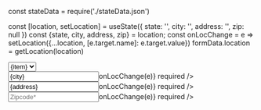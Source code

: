 const stateData = require('./stateData.json')

const [location, setLocation] = useState({
    state: '',
    city: '',
    address: '',
    zip: null
  })
const {state, city, address, zip} = location;
const onLocChange = e => setLocation({...location, [e.target.name]: e.target.value})
formData.location = getLocation(location)


<div className='form-group m-3'>
              <select name="state" onChange={e=>onLocChange(e)}>
                {stateData.map((item, index) => (
                <option key={index}>{item}</option>))}
              </select>
            </div>
            <div className='form-group m-3'>
              <input className='form-control'
                placeholder='City*'
                maxLength={30}
                name='city'
                type='city'
                value={city}
                onChange={e=>onLocChange(e)}
                required />
            </div>
            <div className='form-group m-3'>
              <input className='form-control'
                placeholder='Address*'
                maxLength={125}
                name='address'
                type='address'
                value={address}
                onChange={e=>onLocChange(e)}
                required />
            </div>
            <div className='form-group m-3'>
              <input className='form-control'
                placeholder='Zipcode*'
                maxLength={10}
                name='zip'
                type='number'
                value={zip}
                onChange={e=>onLocChange(e)}
                required />
            </div>